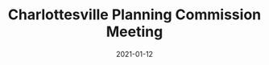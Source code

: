 ---
{
  "title": "Charlottesville Planning Commission Meeting",
  "date": "2021-01-12",
  "tweet_id": "1349115035235311617",
  "meetings": [
    "Charlottesville Planning Commission Meeting"
  ],
  "groups": [
    "Charlottesville Planning Commission"
  ]
}
---